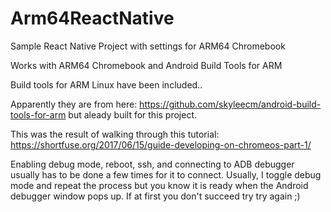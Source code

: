 # Arm64ReactNative
Sample React Native Project with settings for ARM64 Chromebook

Works with ARM64 Chromebook and Android Build Tools for ARM

Build tools for ARM Linux have been included..

Apparently they are from here: https://github.com/skyleecm/android-build-tools-for-arm
but aleady built for this project.

This was the result of walking through this tutorial: https://shortfuse.org/2017/06/15/guide-developing-on-chromeos-part-1/

Enabling debug mode, reboot, ssh, and connecting to ADB debugger usually has to be done a few times for it to connect.
Usually, I toggle debug mode and repeat the process but you know it is ready when the Android debugger window pops up.
If at first you don't succeed try try again ;)
